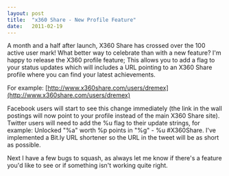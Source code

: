 ```yaml
---
layout: post
title:  "x360 Share - New Profile Feature"
date:   2011-02-19
---
```

A month and a half after launch, X360 Share has crossed over the 100 active user mark! What better way to celebrate than with a new feature? I'm happy to release the X360 profile feature; This allows you to add a flag to your status updates which will includes a URL pointing to an X360 Share profile where you can find your latest achievements.

For example: [http://www.x360share.com/users/dremex](http://www.x360share.com/users/dremex)

Facebook users will start to see this change immediately (the link in the wall postings will now point to your profile instead of the main X360 Share site). Twitter users will need to add the %u flag to their update strings, for example: Unlocked "%a" worth %p points in "%g" - %u #X360Share. I've implemented a Bit.ly URL shortener so the URL in the tweet will be as short as possible.

Next I have a few bugs to squash, as always let me know if there's a feature you'd like to see or if something isn't working quite right.